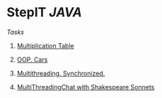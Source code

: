 # StepIT _JAVA_
<p><em>Tasks</em></p>
<ol>
  <li><p><a href="https://github.com/mcenjoy/StepIT_JAVA/tree/master/src/main/java/Task_1">Multiplication Table</a></p></li>
  <li><p><a href="https://github.com/mcenjoy/StepIT_JAVA/tree/master/src/main/java/Task_2">OOP. Cars</a></p></li>
  <li><p><a href="https://github.com/mcenjoy/StepIT_JAVA/tree/master/src/main/java/Task_3">Multithreading. Synchronized.</a></p></li>
  <li><p><a href="https://github.com/mcenjoy/StepIT_JAVA/tree/master/src/main/java/Task_4">MultiThreadingChat with Shakespeare Sonnets</a></p></li>

</ol>
  
